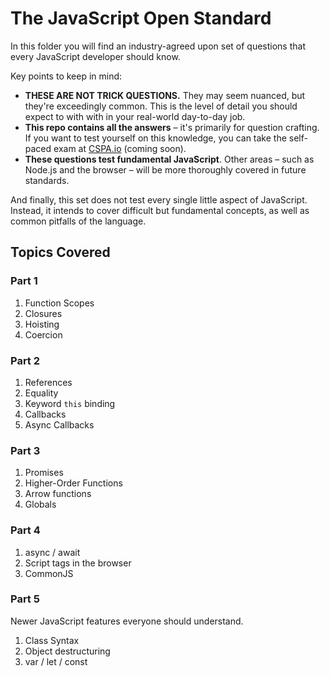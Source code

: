 # The JavaScript Open Standard

In this folder you will find an industry-agreed upon set of questions that every JavaScript developer should know.

Key points to keep in mind:

- **THESE ARE NOT TRICK QUESTIONS.** They may seem nuanced, but they're exceedingly common. This is the level of detail you should expect to with with in your real-world day-to-day job.
- **This repo contains all the answers** – it's primarily for question crafting. If you want to test yourself on this knowledge, you can take the self-paced exam at [CSPA.io](cspa.io) (coming soon).
- **These questions test fundamental JavaScript**. Other areas – such as Node.js and the browser – will be more thoroughly covered in future standards.

And finally, this set does not test every single little aspect of JavaScript. Instead, it intends to cover difficult but fundamental concepts, as well as common pitfalls of the language.

## Topics Covered

### Part 1

1. Function Scopes
2. Closures
3. Hoisting
4. Coercion

### Part 2

1. References
2. Equality
3. Keyword `this` binding
4. Callbacks
5. Async Callbacks

### Part 3

1. Promises
2. Higher-Order Functions
3. Arrow functions
4. Globals

### Part 4

1. async / await
2. Script tags in the browser
3. CommonJS

### Part 5

Newer JavaScript features everyone should understand.

1. Class Syntax
2. Object destructuring
3. var / let / const
